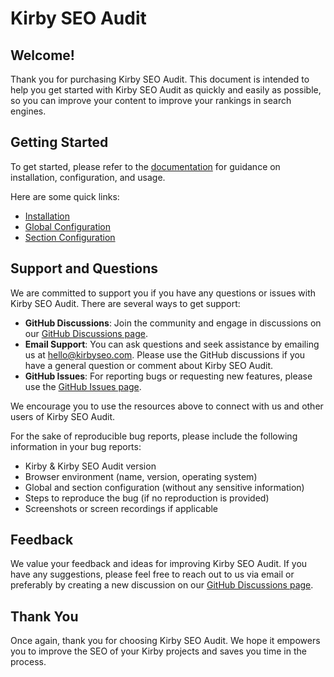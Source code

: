 # Kirby SEO Audit

## Welcome!

Thank you for purchasing Kirby SEO Audit. This document is intended to help you get started with Kirby SEO Audit as quickly and easily as possible, so you can improve your content to improve your rankings in search engines.

## Getting Started

To get started, please refer to the [documentation](https://kirbyseo.com/docs/getting-started) for guidance on installation, configuration, and usage.

Here are some quick links:

- [Installation](https://kirbyseo.com/docs/getting-started/installation)
- [Global Configuration](https://kirbyseo.com/docs/configuration/global)
- [Section Configuration](https://kirbyseo.com/docs/configuration/section)

## Support and Questions

We are committed to support you if you have any questions or issues with Kirby SEO Audit. There are several ways to get support:

- **GitHub Discussions**: Join the community and engage in discussions on our [GitHub Discussions page](https://github.com/johannschopplich/kirby-seo-audit/discussions).
- **Email Support**: You can ask questions and seek assistance by emailing us at [hello@kirbyseo.com](mailto:hello@kirbyseo.com). Please use the GitHub discussions if you have a general question or comment about Kirby SEO Audit.
- **GitHub Issues**: For reporting bugs or requesting new features, please use the [GitHub Issues page](https://github.com/johannschopplich/kirby-seo-audit/issues).

We encourage you to use the resources above to connect with us and other users of Kirby SEO Audit.

For the sake of reproducible bug reports, please include the following information in your bug reports:

- Kirby & Kirby SEO Audit version
- Browser environment (name, version, operating system)
- Global and section configuration (without any sensitive information)
- Steps to reproduce the bug (if no reproduction is provided)
- Screenshots or screen recordings if applicable

## Feedback

We value your feedback and ideas for improving Kirby SEO Audit. If you have any suggestions, please feel free to reach out to us via email or preferably by creating a new discussion on our [GitHub Discussions page](https://github.com/johannschopplich/kirby-seo-audit/discussions).

## Thank You

Once again, thank you for choosing Kirby SEO Audit. We hope it empowers you to improve the SEO of your Kirby projects and saves you time in the process.
